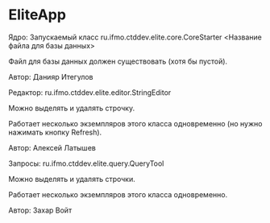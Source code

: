 # EliteApp

Ядро: Запускаемый класс ru.ifmo.ctddev.elite.core.CoreStarter <Название файла для базы данных>

Файл для базы данных должен существовать (хотя бы пустой).

Автор: Данияр Итегулов

Редактор: ru.ifmo.ctddev.elite.editor.StringEditor

Можно выделять и удалять строчку.

Работает несколько экземпляров этого класса одновременно (но нужно нажимать кнопку Refresh).

Автор: Алексей Латышев

Запросы: ru.ifmo.ctddev.elite.query.QueryTool

Можно выделять и удалять строчки.

Работает несколько экземпляров этого класса одновременно.

Автор: Захар Войт
